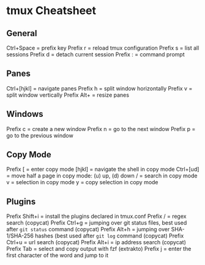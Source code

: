 # tmux Cheatsheet

## General

Ctrl+Space = prefix key
Prefix r = reload tmux configuration
Prefix s = list all sessions
Prefix d = detach current session
Prefix : = command prompt

## Panes

Ctrl+[hjkl] = navigate panes
Prefix h = split window horizontally
Prefix v = split window vertically
Prefix Alt+<arrow-key> = resize panes

## Windows

Prefix c = create a new window
Prefix n = go to the next window
Prefix p = go to the previous window

## Copy Mode

Prefix [ = enter copy mode
[hjkl] = navigate the shell in copy mode
Ctrl+[ud] = move half a page in copy mode: (u) up, (d) down
/ = search in copy mode
v = selection in copy mode
y = copy selection in copy mode

## Plugins

Prefix Shift+i = install the plugins declared in tmux.conf
Prefix / = regex search (copycat)
Prefix Ctrl+g = jumping over git status files, best used after `git status` command (copycat)
Prefix Alt+h = jumping over SHA-1/SHA-256 hashes (best used after `git log` command (copycat)
Prefix Ctrl+u = url search (copycat)
Prefix Alt+i = ip address search (copycat)
Prefix Tab = select and copy output with fzf (extrakto)
Prefix j = enter the first character of the word and jump to it
